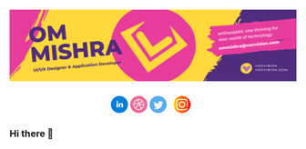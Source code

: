 # [![Om Mishra Header](https://github.com/ommishraa/ommishraa/blob/main/assets/Header.png)](https://vocvision.com/)

<p align='center'>
<a href="https://www.linkedin.com/in/om-mishra-827143205/"><img height="30" src="https://github.com/ommishraa/ommishraa/blob/main/assets/icons/iconmonstr-linkedin-4%201.svg?raw=true"></a>
<a href="https://dribbble.com/Om_mishraa"><img height="30" src="https://github.com/ommishraa/ommishraa/blob/main/assets/icons/dribbble.svg?raw=true"></a>
<a href="https://twitter.com/Om_Vocvision"><img height="30" src="https://github.com/ommishraa/ommishraa/blob/main/assets/icons/twitter.svg?raw=true"></a>&nbsp;&nbsp;
<a href="https://www.instagram.com/om_vocvision/"><img height="30" src="https://github.com/ommishraa/ommishraa/blob/main/assets/icons/instagram.svg?raw=true"></a>&nbsp;&nbsp;

</p>

### Hi there 👋